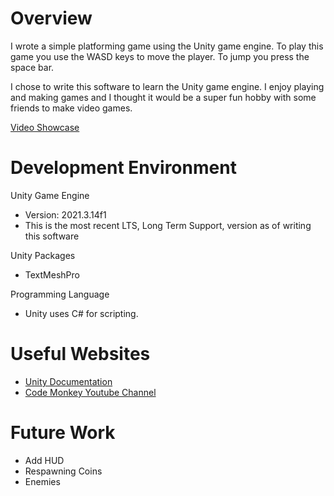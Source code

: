 # Overview
I wrote a simple platforming game using the Unity game engine. 
To play this game you use the WASD keys to move the player. To jump you press the space bar.

I chose to write this software to learn the Unity game engine. I enjoy playing and making games and I thought it would be a super fun hobby with some friends to make video games.

[Video Showcase](https://youtu.be/L8MUA2pNDY8)

# Development Environment
Unity Game Engine 
- Version: 2021.3.14f1
- This is the most recent LTS, Long Term Support, version as of writing this software

Unity Packages
- TextMeshPro

Programming Language
- Unity uses C# for scripting. 

# Useful Websites
* [Unity Documentation](https://docs.unity3d.com/Manual/index.html)
* [Code Monkey Youtube Channel](https://www.youtube.com/@CodeMonkeyUnity)

# Future Work

* Add HUD
* Respawning Coins
* Enemies